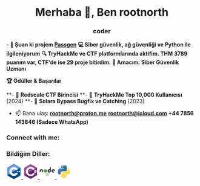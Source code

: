 <h1 align="center">Merhaba 👋, Ben rootnorth</h1>
<h3 align="center">coder</h3>

**- 🔭 Şuan ki projem [Passgen](https://github.com/rootnorth/passgen)**
**💻 Siber güvenlik, ağ güvenliği ve Python ile ilgileniyorum**
**🔍 TryHackMe ve CTF platformlarında aktifim. THM 3789 puanım var, CTF'de ise 29 proje bitirdim.**
**🎯 Amacım: Siber Güvenlik Uzmanı**

**🏆 Ödüller & Başarılar**

**- 🥇 **Redscale CTF Birincisi**
**- 🎯 **TryHackMe Top 10,000 Kullanıcısı** (2024)
**- 🔑 **Solara Bypass Bugfix ve Catching** (2023)
- 📫 Bana ulaş: 
**rootnorth@proton.me**
**rootnorth@icloud.com**
**+44 7856 143846 (Sadece WhatsApp)**

<h3 align="left">Connect with me:</h3>
<p align="left">
</p>

<h3 align="left">Bildiğim Diller:</h3>
<p align="left"> <a href="https://www.w3schools.com/cpp/" target="_blank" rel="noreferrer"> <img src="https://raw.githubusercontent.com/devicons/devicon/master/icons/cplusplus/cplusplus-original.svg" alt="cplusplus" width="40" height="40"/> </a> <a href="https://www.w3schools.com/cs/" target="_blank" rel="noreferrer"> <img src="https://raw.githubusercontent.com/devicons/devicon/master/icons/csharp/csharp-original.svg" alt="csharp" width="40" height="40"/> </a> <a href="https://nodejs.org" target="_blank" rel="noreferrer"> <img src="https://raw.githubusercontent.com/devicons/devicon/master/icons/nodejs/nodejs-original-wordmark.svg" alt="nodejs" width="40" height="40"/> </a> <a href="https://www.python.org" target="_blank" rel="noreferrer"> <img src="https://raw.githubusercontent.com/devicons/devicon/master/icons/python/python-original.svg" alt="python" width="40" height="40"/> </a> </p>
